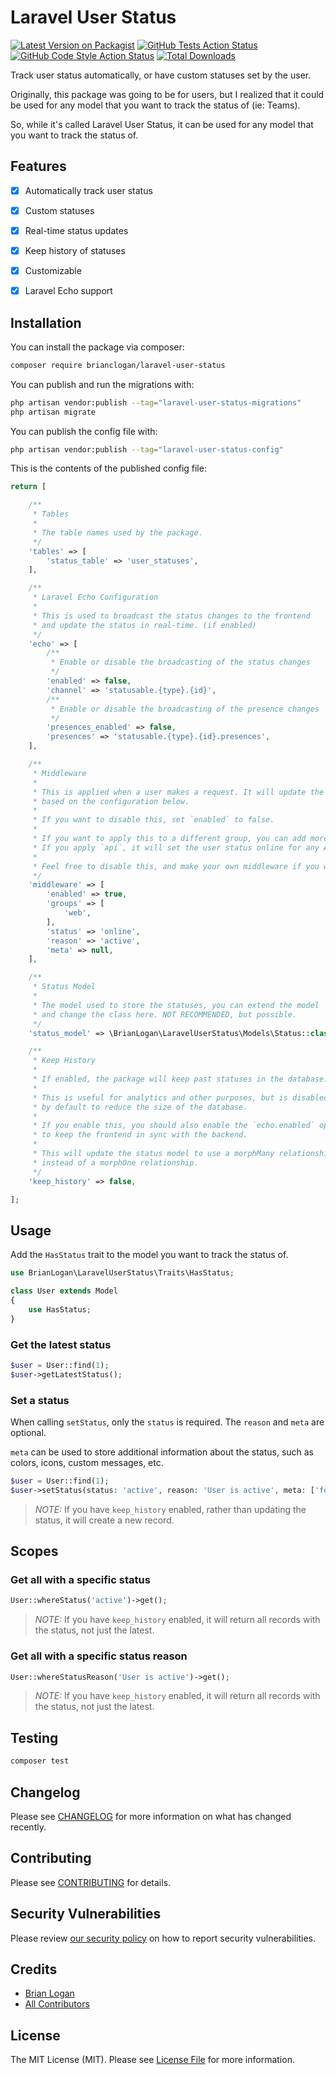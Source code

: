 # Laravel User Status

[![Latest Version on Packagist](https://img.shields.io/packagist/v/brianclogan/laravel-user-status.svg?style=flat-square)](https://packagist.org/packages/brianclogan/laravel-user-status)
[![GitHub Tests Action Status](https://img.shields.io/github/actions/workflow/status/brianclogan/laravel-user-status/run-tests.yml?branch=main&label=tests&style=flat-square)](https://github.com/brianclogan/laravel-user-status/actions?query=workflow%3Arun-tests+branch%3Amain)
[![GitHub Code Style Action Status](https://img.shields.io/github/actions/workflow/status/brianclogan/laravel-user-status/fix-php-code-style-issues.yml?branch=main&label=code%20style&style=flat-square)](https://github.com/brianclogan/laravel-user-status/actions?query=workflow%3A"Fix+PHP+code+style+issues"+branch%3Amain)
[![Total Downloads](https://img.shields.io/packagist/dt/brianclogan/laravel-user-status.svg?style=flat-square)](https://packagist.org/packages/brianclogan/laravel-user-status)

Track user status automatically, or have custom statuses set by the user.

Originally, this package was going to be for users, but I realized that it
could be used for any model that you want to track the status of (ie: Teams). 

So, while it's called Laravel User Status, it can be used for any model that
you want to track the status of.

## Features

- [x] Automatically track user status
- [x] Custom statuses
- [x] Real-time status updates
- [x] Keep history of statuses
- [x] Customizable
- [x] Laravel Echo support


## Installation

You can install the package via composer:

```bash
composer require brianclogan/laravel-user-status
```

You can publish and run the migrations with:

```bash
php artisan vendor:publish --tag="laravel-user-status-migrations"
php artisan migrate
```

You can publish the config file with:

```bash
php artisan vendor:publish --tag="laravel-user-status-config"
```

This is the contents of the published config file:

```php
return [

    /**
     * Tables
     *
     * The table names used by the package.
     */
    'tables' => [
        'status_table' => 'user_statuses',
    ],

    /**
     * Laravel Echo Configuration
     *
     * This is used to broadcast the status changes to the frontend
     * and update the status in real-time. (if enabled)
     */
    'echo' => [
        /**
         * Enable or disable the broadcasting of the status changes
         */
        'enabled' => false,
        'channel' => 'statusable.{type}.{id}',
        /**
         * Enable or disable the broadcasting of the presence changes
         */
        'presences_enabled' => false,
        'presences' => 'statusable.{type}.{id}.presences',
    ],

    /**
     * Middleware
     *
     * This is applied when a user makes a request. It will update the user's status
     * based on the configuration below.
     *
     * If you want to disable this, set `enabled` to false.
     *
     * If you want to apply this to a different group, you can add more groups to the `groups` array.
     * If you apply `api`, it will set the user status online for any API request which is not recommended.
     *
     * Feel free to disable this, and make your own middleware if you want.
     */
    'middleware' => [
        'enabled' => true,
        'groups' => [
            'web',
        ],
        'status' => 'online',
        'reason' => 'active',
        'meta' => null,
    ],

    /**
     * Status Model
     *
     * The model used to store the statuses, you can extend the model
     * and change the class here. NOT RECOMMENDED, but possible.
     */
    'status_model' => \BrianLogan\LaravelUserStatus\Models\Status::class,

    /**
     * Keep History
     *
     * If enabled, the package will keep past statuses in the database.
     *
     * This is useful for analytics and other purposes, but is disabled
     * by default to reduce the size of the database.
     *
     * If you enable this, you should also enable the `echo.enabled` option
     * to keep the frontend in sync with the backend.
     *
     * This will update the status model to use a morphMany relationship
     * instead of a morphOne relationship.
     */
    'keep_history' => false,

];
```

## Usage

Add the `HasStatus` trait to the model you want to track the status of.

```php
use BrianLogan\LaravelUserStatus\Traits\HasStatus;

class User extends Model
{
    use HasStatus;
}
```

### Get the latest status
```php
$user = User::find(1);
$user->getLatestStatus();
```

### Set a status

When calling `setStatus`, only the `status` is required. The `reason` and `meta` are optional.

`meta` can be used to store additional information about the status, such as colors, icons, custom messages, etc.

```php
$user = User::find(1);
$user->setStatus(status: 'active', reason: 'User is active', meta: ['foo' => 'bar']);
```
> *NOTE:* If you have `keep_history` enabled, rather than updating the status, it will create a new record. 

## Scopes

### Get all with a specific status

```php
User::whereStatus('active')->get();
```

> *NOTE:* If you have `keep_history` enabled, it will return all records with the status, not just the latest.

### Get all with a specific status reason
```php
User::whereStatusReason('User is active')->get();
```

> *NOTE:* If you have `keep_history` enabled, it will return all records with the status, not just the latest.

## Testing

```bash
composer test
```

## Changelog

Please see [CHANGELOG](CHANGELOG.md) for more information on what has changed recently.

## Contributing

Please see [CONTRIBUTING](CONTRIBUTING.md) for details.

## Security Vulnerabilities

Please review [our security policy](../../security/policy) on how to report security vulnerabilities.

## Credits

- [Brian Logan](https://github.com/brianclogan)
- [All Contributors](../../contributors)

## License

The MIT License (MIT). Please see [License File](LICENSE.md) for more information.
